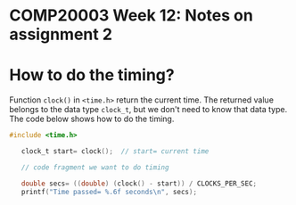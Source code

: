 COMP20003 Week 12: Notes on assignment 2
=======================


  # How to do the timing?
Function `clock()` in `<time.h>` return the current time. The returned value belongs
to the data type `clock_t`, but we don't need to know that data type. The code below shows
how to do the timing.
```c
#include <time.h>

   clock_t start= clock();  // start= current time

   // code fragment we want to do timing

   double secs= ((double) (clock() - start)) / CLOCKS_PER_SEC;
   printf("Time passed= %.6f seconds\n", secs);
```

